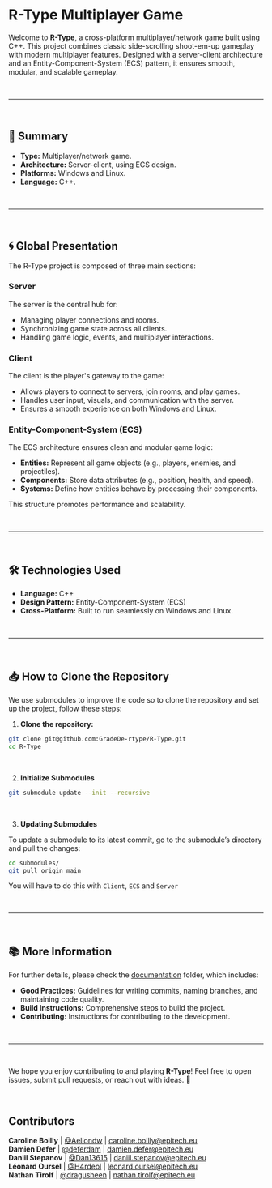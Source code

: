 # R-Type Multiplayer Game

Welcome to **R-Type**, a cross-platform multiplayer/network game built using C++. This project combines classic side-scrolling shoot-em-up gameplay with modern multiplayer features. Designed with a server-client architecture and an Entity-Component-System (ECS) pattern, it ensures smooth, modular, and scalable gameplay.

<br>

---

<br>

## 📝 Summary

- **Type:** Multiplayer/network game.
- **Architecture:** Server-client, using ECS design.
- **Platforms:** Windows and Linux.
- **Language:** C++.

<br>

---

<br>

## 🌀 Global Presentation

The R-Type project is composed of three main sections:

### **Server**
The server is the central hub for:
- Managing player connections and rooms.
- Synchronizing game state across all clients.
- Handling game logic, events, and multiplayer interactions.

### **Client**
The client is the player's gateway to the game:
- Allows players to connect to servers, join rooms, and play games.
- Handles user input, visuals, and communication with the server.
- Ensures a smooth experience on both Windows and Linux.

### **Entity-Component-System (ECS)**
The ECS architecture ensures clean and modular game logic:
- **Entities:** Represent all game objects (e.g., players, enemies, and projectiles).
- **Components:** Store data attributes (e.g., position, health, and speed).
- **Systems:** Define how entities behave by processing their components.

This structure promotes performance and scalability.

<br>

---

<br>

## 🛠 Technologies Used

- **Language:** C++
- **Design Pattern:** Entity-Component-System (ECS)
- **Cross-Platform:** Built to run seamlessly on Windows and Linux.

<br>

---

<br>

## 📥 How to Clone the Repository

We use submodules to improve the code so to clone the repository and set up the project, follow these steps:

1. **Clone the repository:**
```bash
git clone git@github.com:GradeDe-rtype/R-Type.git
cd R-Type
```

<br>

2. **Initialize Submodules**
```bash
git submodule update --init --recursive
```

<br>

3. **Updating Submodules**

To update a submodule to its latest commit, go to the submodule’s directory and pull the changes:

```bash
cd submodules/
git pull origin main
```

You will have to do this with `Client`, `ECS` and `Server`

<br>

---

<br>

## 📚 More Information

For further details, please check the [documentation](./documentation) folder, which includes:
- **Good Practices:** Guidelines for writing commits, naming branches, and maintaining code quality.
- **Build Instructions:** Comprehensive steps to build the project.
- **Contributing:** Instructions for contributing to the development.

<br>

---

<br>

We hope you enjoy contributing to and playing **R-Type**! Feel free to open issues, submit pull requests, or reach out with ideas. 🚀

<br>

## Contributors

**Caroline Boilly** | [@Aeliondw](https://github.com/Aeliondw) | caroline.boilly@epitech.eu  
**Damien Defer** | [@deferdam](https://github.com/deferdam) | damien.defer@epitech.eu  
**Daniil Stepanov** | [@Dan13615](https://github.com/Dan13615) | daniil.stepanov@epitech.eu  
**Léonard Oursel** | [@H4rdeol](https://github.com/H4rdeol) | leonard.oursel@epitech.eu  
**Nathan Tirolf** | [@dragusheen](https://github.com/dragusheen) | nathan.tirolf@epitech.eu  

